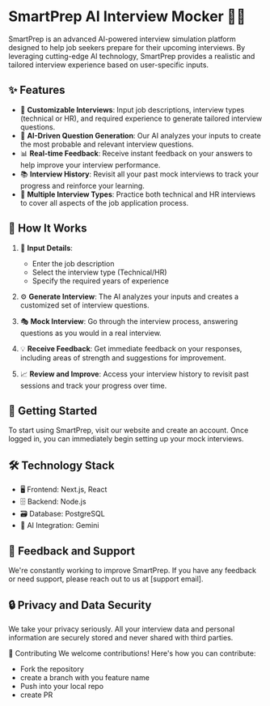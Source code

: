 # SmartPrep AI Interview Mocker 🤖💼 

SmartPrep is an advanced AI-powered interview simulation platform designed to help job seekers prepare for their upcoming interviews. By leveraging cutting-edge AI technology, SmartPrep provides a realistic and tailored interview experience based on user-specific inputs.

## ✨ Features

- 🎯 **Customizable Interviews**: Input job descriptions, interview types (technical or HR), and required experience to generate tailored interview questions.
- 🧠 **AI-Driven Question Generation**: Our AI analyzes your inputs to create the most probable and relevant interview questions.
- 📊 **Real-time Feedback**: Receive instant feedback on your answers to help improve your interview performance.
- 📚 **Interview History**: Revisit all your past mock interviews to track your progress and reinforce your learning.
- 🔄 **Multiple Interview Types**: Practice both technical and HR interviews to cover all aspects of the job application process.

## 🚀 How It Works

1. 📝 **Input Details**: 
   - Enter the job description
   - Select the interview type (Technical/HR)
   - Specify the required years of experience

2. ⚙️ **Generate Interview**:
   The AI analyzes your inputs and creates a customized set of interview questions.

3. 🎭 **Mock Interview**:
   Go through the interview process, answering questions as you would in a real interview.

4. 💡 **Receive Feedback**:
   Get immediate feedback on your responses, including areas of strength and suggestions for improvement.

5. 📈 **Review and Improve**:
   Access your interview history to revisit past sessions and track your progress over time.

## 🏁 Getting Started

To start using SmartPrep, visit our website and create an account. Once logged in, you can immediately begin setting up your mock interviews.

## 🛠️ Technology Stack

- 🖥️ Frontend: Next.js, React
- 🗄️ Backend: Node.js
- 🗃️ Database: PostgreSQL
- 🤖 AI Integration: Gemini

## 📢 Feedback and Support

We're constantly working to improve SmartPrep. If you have any feedback or need support, please reach out to us at [support email].

## 🔒 Privacy and Data Security

We take your privacy seriously. All your interview data and personal information are securely stored and never shared with third parties.

🤝 Contributing
We welcome contributions! Here's how you can contribute:

- Fork the repository
- create a branch with you feature name
- Push into your local repo
- create PR
